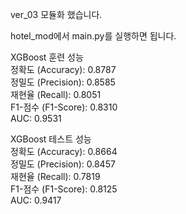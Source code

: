 ver_03 모듈화 했습니다.

hotel_mod에서 main.py를 실행하면 됩니다.

XGBoost 훈련 성능  
  정확도 (Accuracy): 0.8787  
  정밀도 (Precision): 0.8585  
  재현율 (Recall): 0.8051  
  F1-점수 (F1-Score): 0.8310  
  AUC: 0.9531  

XGBoost 테스트 성능  
  정확도 (Accuracy): 0.8664  
  정밀도 (Precision): 0.8457  
  재현율 (Recall): 0.7819  
  F1-점수 (F1-Score): 0.8125  
  AUC: 0.9417  